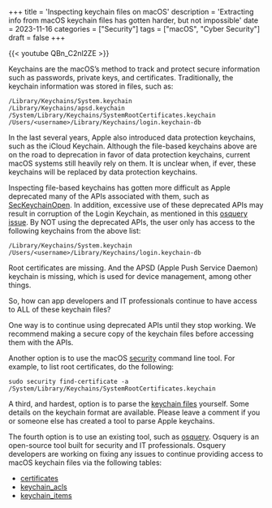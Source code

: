 +++
title = 'Inspecting keychain files on macOS'
description = 'Extracting info from macOS keychain files has gotten harder, but not impossible'
date = 2023-11-16
categories = ["Security"]
tags = ["macOS", "Cyber Security"]
draft = false
+++

{{< youtube QBn_C2nl2ZE >}}

Keychains are the macOS’s method to track and protect secure information such as passwords, private keys, and certificates. Traditionally, the keychain information was stored in files, such as:

```
/Library/Keychains/System.keychain
/Library/Keychains/apsd.keychain
/System/Library/Keychains/SystemRootCertificates.keychain
/Users/<username>/Library/Keychains/login.keychain-db
```

In the last several years, Apple also introduced data protection keychains, such as the iCloud 
Keychain. Although the file-based keychains above are on the road to deprecation in favor of data 
protection keychains, current macOS systems still heavily rely on them. It is unclear when, if 
ever, these keychains will be replaced by data protection keychains.

Inspecting file-based keychains has gotten more difficult as Apple deprecated many of the APIs 
associated with them, such as [SecKeychainOpen](https://developer.apple.com/documentation/security/1396431-seckeychainopen).
In addition, excessive use of these deprecated APIs may result in corruption of the Login Keychain,
as mentioned in this [osquery issue](https://github.com/osquery/osquery/issues/7780).
By NOT using the deprecated APIs, the user only has access to the following keychains from the above list:

```
/Library/Keychains/System.keychain
/Users/<username>/Library/Keychains/login.keychain-db
```

Root certificates are missing. And the APSD (Apple Push Service Daemon) keychain is missing, which is used for device management, among other things.

So, how can app developers and IT professionals continue to have access to ALL of these keychain files?

One way is to continue using deprecated APIs until they stop working. We recommend making a secure copy of the keychain files before accessing them with the APIs.

Another option is to use the macOS [security](https://ss64.com/osx/security.html) command line tool. For example, to list root certificates, do the following:

```shell
sudo security find-certificate -a /System/Library/Keychains/SystemRootCertificates.keychain
```

A third, and hardest, option is to parse the [keychain files](https://github.com/libyal/dtformats/blob/main/documentation/MacOS%20keychain%20database%20file%20format.asciidoc) yourself. Some details on the keychain format are available. Please leave a comment if you or someone else has created a tool to parse Apple keychains.

The fourth option is to use an existing tool, such as [osquery](https://www.osquery.io/). Osquery is an open-source tool built for security and IT professionals. Osquery developers are working on fixing any issues to continue providing access to macOS keychain files via the following tables:

 - [certificates](https://fleetdm.com/tables/certificates)
 - [keychain_acls](https://fleetdm.com/tables/keychain_acls)
 - [keychain_items](https://fleetdm.com/tables/keychain_items)
